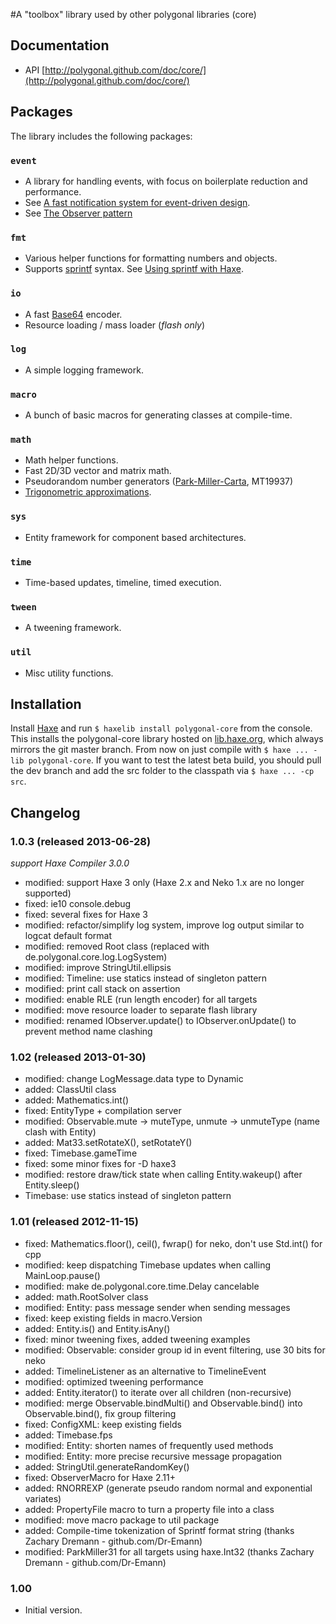 #A "toolbox" library used by other polygonal libraries (core)

## Documentation
-    API [http://polygonal.github.com/doc/core/](http://polygonal.github.com/doc/core/)

## Packages
The library includes the following packages:

### `event`
- A library for handling events, with focus on boilerplate reduction and performance.
- See [A fast notification system for event-driven design](http://lab.polygonal.de/?p=2548).
- See [The Observer pattern](http://en.wikipedia.org/wiki/Observer_pattern)

### `fmt`
- Various helper functions for formatting numbers and objects.
- Supports [sprintf](http://www.cplusplus.com/reference/clibrary/cstdio/sprintf/) syntax. See [Using sprintf with Haxe](http://lab.polygonal.de/?p=1939).

### `io`
- A fast [Base64](http://en.wikipedia.org/wiki/Base64) encoder.
- Resource loading / mass loader (_flash only_)

### `log`
- A simple logging framework.

### `macro`
- A bunch of basic macros for generating classes at compile-time.

### `math`
- Math helper functions.
- Fast 2D/3D vector and matrix math.
- Pseudorandom number generators ([Park-Miller-Carta](http://lab.polygonal.de/?p=162), MT19937)
- [Trigonometric approximations](http://lab.polygonal.de/?p=205).

### `sys`
- Entity framework for component based architectures.

### `time`
- Time-based updates, timeline, timed execution.

### `tween`
- A tweening framework.

### `util`
- Misc utility functions.

## Installation
Install [Haxe](http://haxe.org/download) and run `$ haxelib install polygonal-core` from the console.
This installs the polygonal-core library hosted on [lib.haxe.org](http://lib.haxe.org/p/polygonal-core), which always mirrors the git master branch. From now on just compile with `$ haxe ... -lib polygonal-core`.
If you want to test the latest beta build, you should pull the dev branch and add the src folder to the classpath via `$ haxe ... -cp src`.

## Changelog

### 1.0.3 (released 2013-06-28)
_support Haxe Compiler 3.0.0_

 * modified: support Haxe 3 only (Haxe 2.x and Neko 1.x are no longer supported)
 * fixed: ie10 console.debug
 * fixed: several fixes for Haxe 3
 * modified: refactor/simplify log system, improve log output similar to logcat default format
 * modified: removed Root class (replaced with de.polygonal.core.log.LogSystem)
 * modified: improve StringUtil.ellipsis
 * modified: Timeline: use statics instead of singleton pattern
 * modified: print call stack on assertion
 * modified: enable RLE (run length encoder) for all targets
 * modified: move resource loader to separate flash library
 * modified: renamed IObserver.update() to IObserver.onUpdate() to prevent method name clashing 

### 1.02 (released 2013-01-30)

 * modified: change LogMessage.data type to Dynamic
 * added: ClassUtil class
 * added: Mathematics.int()
 * fixed: EntityType + compilation server
 * modified: Observable.mute -> muteType, unmute -> unmuteType (name clash with Entity)
 * added: Mat33.setRotateX(), setRotateY()
 * fixed: Timebase.gameTime
 * fixed: some minor fixes for -D haxe3
 * modified: restore draw/tick state when calling Entity.wakeup() after Entity.sleep()
 * Timebase: use statics instead of singleton pattern

### 1.01 (released 2012-11-15)

* fixed: Mathematics.floor(), ceil(), fwrap() for neko, don't use Std.int() for cpp
* modified: keep dispatching Timebase updates when calling MainLoop.pause()
* modified: make de.polygonal.core.time.Delay cancelable
* added: math.RootSolver class
* modified: Entity: pass message sender when sending messages
* fixed: keep existing fields in macro.Version
* added: Entity.is() and Entity.isAny()
* fixed: minor tweening fixes, added tweening examples
* modified: Observable: consider group id in event filtering, use 30 bits for neko
* added: TimelineListener as an alternative to TimelineEvent
* modified: optimized tweening performance
* added: Entity.iterator() to iterate over all children (non-recursive)
* modified: merge Observable.bindMulti() and Observable.bind() into Observable.bind(), fix group filtering
* fixed: ConfigXML: keep existing fields
* added: Timebase.fps
* modified: Entity: shorten names of frequently used methods
* modified: Entity: more precise recursive message propagation
* added: StringUtil.generateRandomKey()
* fixed: ObserverMacro for Haxe 2.11+
* added: RNORREXP (generate pseudo random normal and exponential variates)
* added: PropertyFile macro to turn a property file into a class
* modified: move macro package to util package
* added: Compile-time tokenization of Sprintf format string (thanks Zachary Dremann - github.com/Dr-Emann)
* modified: ParkMiller31 for all targets using haxe.Int32 (thanks Zachary Dremann - github.com/Dr-Emann)

### 1.00

* Initial version.